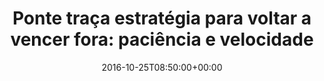 ---
layout: post
title: "Ponte traça estratégia para voltar a vencer fora: paciência e velocidade"
date: 2016-10-25T08:50:00+00:00
external_link: "http://globoesporte.globo.com/sp/campinas-e-regiao/futebol/times/ponte-preta/noticia/2016/10/ponte-traca-estrategia-para-voltar-vencer-fora-paciencia-e-velocidade.html"
categories: news globo.com
---